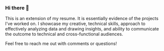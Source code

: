 ### Hi there 👋
This is an extension of my resume. It is essentially evidence of the projects I've worked on. I showcase my creative, technical skills, approach to effectively analyzing data and drawing insights, and ability to communicate the outcome to technical and cross-functional audiences.

Feel free to reach me out with comments or questions!

<!--
**MattUsta/MattUsta** is a ✨ _special_ ✨ repository because its `README.md` (this file) appears on your GitHub profile.

Here are some ideas to get you started:

- 🔭 I’m currently working on ...
- 🌱 I’m currently learning ...
- 👯 I’m looking to collaborate on ...
- 🤔 I’m looking for help with ...
- 💬 Ask me about ...
- 📫 How to reach me: ...
- 😄 Pronouns: ...
- ⚡ Fun fact: ...
-->
